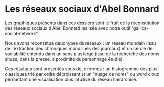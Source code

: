 # Les réseaux sociaux d'Abel Bonnard
Les graphiques présents dans ces dossiers sont le fruit de la reconstitution des réseaux sociaux d'Abel Bonnard réalisée avec notre outil "gallica-social-network".


Nous avons reconstitué deux types de réseaux : un réseau mondain (issu de l'extraction des chroniques mondaines des journaux) et un cercle de sociabilité entendu dans un sens plus large (issu de la recherche des noms situés, dans la presse, à proximité du personnage étudié).

Ces résultats sont présentés sous deux formes : un histogramme des plus classiques trié par ordre décroissant et un "nuage de noms" ou word cloud permettant une visualisation plus intuitive du réseau hiérarchisé.
